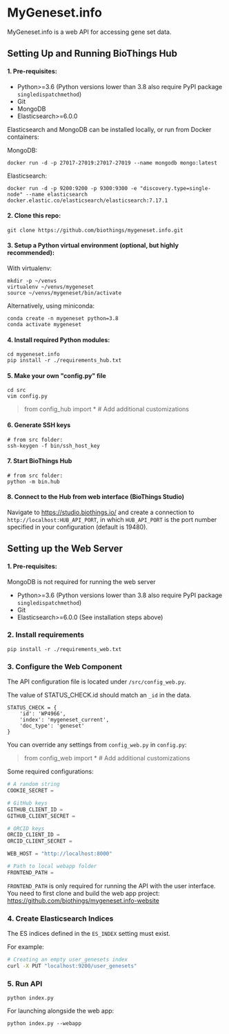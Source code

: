 # MyGeneset.info

MyGeneset.info is a web API for accessing gene set data.

## Setting Up and Running BioThings Hub

#### 1. Pre-requisites:

- Python>=3.6  (Python versions lower than 3.8 also require PyPI package `singledispatchmethod`)
- Git
- MongoDB
- Elasticsearch>=6.0.0

Elasticsearch and MongoDB can be installed locally, or run from Docker containers:

MongoDB:

    docker run -d -p 27017-27019:27017-27019 --name mongodb mongo:latest

Elasticsearch:

    docker run -d -p 9200:9200 -p 9300:9300 -e "discovery.type=single-node" --name elasticsearch docker.elastic.co/elasticsearch/elasticsearch:7.17.1

#### 2. Clone this repo:


    git clone https://github.com/biothings/mygeneset.info.git


#### 3. Setup a Python virtual environment (optional, but highly recommended):

With virtualenv:

    mkdir -p ~/venvs
    virtualenv ~/venvs/mygeneset
    source ~/venvs/mygeneset/bin/activate

Alternatively, using miniconda:

    conda create -n mygeneset python=3.8
    conda activate mygeneset

#### 4. Install required Python modules:


    cd mygeneset.info
    pip install -r ./requirements_hub.txt

#### 5. Make your own "config.py" file


    cd src
    vim config.py

   >from config_hub import *
   >\# Add additional customizations

#### 6. Generate SSH keys

    # from src folder:
    ssh-keygen -f bin/ssh_host_key

#### 7. Start BioThings Hub

    # from src folder:
    python -m bin.hub

#### 8. Connect to the Hub from web interface (BioThings Studio)

Navigate to https://studio.biothings.io/ and create a connection to `http://localhost:HUB_API_PORT`,
in which `HUB_API_PORT` is the port number specified in your configuration (default is 19480).

## Setting up the Web Server

#### 1. Pre-requisites:

MongoDB is not required for running the web server

- Python>=3.6  (Python versions lower than 3.8 also require PyPI package `singledispatchmethod`)
- Git
- Elasticsearch>=6.0.0 (See installation steps above)


### 2. Install requirements

    pip install -r ./requirements_web.txt


### 3. Configure the Web Component

The API configuration file is located under `/src/config_web.py`.

The value of STATUS_CHECK.id should match an `_id` in the data.

    STATUS_CHECK = {
        'id': 'WP4966',
        'index': 'mygeneset_current',
        'doc_type': 'geneset'
    }

You can override any settings from `config_web.py` in `config.py`:

   >from config_web import *
   >\# Add additional customizations


Some required configurations:

```python
# A random string
COOKIE_SECRET =

# GitHub keys
GITHUB_CLIENT_ID =
GITHUB_CLIENT_SECRET =

# ORCID keys
ORCID_CLIENT_ID =
ORCID_CLIENT_SECRET =

WEB_HOST = "http://localhost:8000"

# Path to local webapp folder
FRONTEND_PATH =
```

`FRONTEND_PATH` is only required for running the API with the user interface. You need to first clone and build the web app project: https://github.com/biothings/mygeneset.info-website

### 4. Create Elasticsearch Indices

The ES indices defined in the `ES_INDEX` setting must exist.

For example:

```bash
# Creating an empty user_genesets index
curl -X PUT "localhost:9200/user_genesets"
```
### 5. Run API

`python index.py`

For launching alongside the web app:

`python index.py --webapp`
